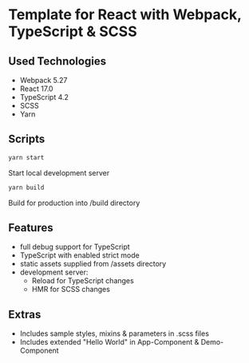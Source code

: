 # Template for React with Webpack, TypeScript & SCSS
## Used Technologies
- Webpack 5.27
- React 17.0
- TypeScript 4.2
- SCSS
- Yarn
## Scripts
```bash
yarn start
```
Start local development server
```bash
yarn build
```
Build for production into /build directory
## Features
- full debug support for TypeScript
- TypeScript with enabled strict mode
- static assets supplied from /assets directory
- development server:
  - Reload for TypeScript changes
  - HMR for SCSS changes
## Extras
- Includes sample styles, mixins & parameters in .scss files
- Includes extended "Hello World" in App-Component & Demo-Component
